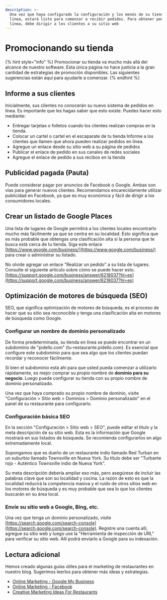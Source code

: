```yaml
---
description: >-
  Una vez que haya configurado la configuración y los menús de su tienda en
  línea, estará listo para comenzar a recibir pedidos. Para obtener pedidos en
  línea, debe dirigir a los clientes a su sitio web
---
```


# Promocionando su tienda

{% hint style="info" %}
Promocionar su tienda va mucho más allá del alcance de nuestro software. Esta única página no hace justicia a la gran cantidad de estrategias de promoción disponibles. Las siguientes sugerencias están aquí para ayudarle a comenzar.
{% endhint %}

## Informe a sus clientes

Inicialmente, sus clientes no conocerán su nuevo sistema de pedidos en línea. Es importante que les hagas saber que esto existe. Puedes hacer esto mediante:

* Entregar tarjetas o folletos cuando los clientes realizan compras en la tienda.&#x20;
* Colocar un cartel o cartel en el escaparate de tu tienda Informe a los clientes que llamen que ahora pueden realizar pedidos en línea.&#x20;
* Agregue un enlace desde su sitio web a su página de pedidos&#x20;
* Publicar el enlace de pedido en sus canales de redes sociales&#x20;
* Agregue el enlace de pedido a sus recibos en la tienda

## Publicidad pagada (Pauta)

Puede considerar pagar por anuncios de Facebook o Google. Ambas son vías para generar nuevos clientes. Recomendamos encarecidamente utilizar publicidad en Facebook, ya que es muy económica y fácil de dirigir a los consumidores locales.

## Crear un listado de Google Places

Una lista de lugares de Google permitirá a los clientes locales encontrarlo mucho más fácilmente ya que se centra en su localidad. Esto significa que es más probable que obtengas una clasificación alta si la persona que te busca está cerca de tu tienda. Siga este enlace [https://www.google.com/business/](https://www.google.com/business/) para crear o administrar su listado.

No olvide agregar un enlace "Realizar un pedido" a su lista de lugares. Consulte el siguiente artículo sobre cómo se puede hacer esto. [https://support.google.com/business/answer/6218037?hl=es](https://support.google.com/business/answer/6218037?hl=es)

## Optimización de motores de búsqueda (SEO)

SEO, que significa optimización de motores de búsqueda, es el proceso de hacer que su sitio sea reconocible y tenga una clasificación alta en motores de búsqueda como Google.

### Configurar un nombre de dominio personalizado

De forma predeterminada, su tienda en línea se puede encontrar en un subdominio de "pidello.com" (tu-restaurante.pidello.com). Es esencial que configure este subdominio para que sea algo que los clientes puedan recordar y reconocer fácilmente.

Si bien el subdominio está ahí para que usted pueda comenzar a utilizarlo rápidamente, es mejor comprar su propio nombre de **dominio para su negocio**. Luego puede configurar su tienda con su propio nombre de dominio personalizado.

Una vez que haya comprado su propio nombre de dominio, visite "Configuración > Sitio web > Dominios > Dominio personalizado" en el panel de su restaurante para configurarlo.

### Configuración básica SEO

En la sección "Configuración > Sitio web > SEO", puede editar el título y la meta descripción de su sitio web. Esta es la información que Google mostrará en sus listados de búsqueda. Se recomienda configurarlos en algo extremadamente local.&#x20;

Supongamos que es dueño de un restaurante indio llamado Red Turban en un suburbio llamado Townsville en Nueva York. Su título debe ser "Turbante rojo - Auténtico Townsville indio de Nueva York".&#x20;

Su meta descripción debería ampliar eso más, pero asegúrese de incluir las palabras clave que son su localidad y cocina. La razón de esto es que la localidad reducirá la competencia masiva y el ruido de otros sitios web en los motores de búsqueda y es muy probable que sea lo que los clientes buscarán en su área local.

### Envíe su sitio web a Google, Bing, etc.

Una vez que tenga un dominio personalizado, visite [https://search.google.com/search-console](https://search.google.com/search-console). Registre una cuenta allí, agregue su sitio web y luego use la "Herramienta de inspección de URL" para verificar su sitio web. Allí podrá enviarlo a Google para su indexación.

## Lectura adicional

Hemos creado algunas guías útiles para el marketing de restaurantes en nuestro blog. Sugerimos leerlos para obtener más ideas y estrategias.

* [Online Marketing - Google My Business](https://www.cloudwaitress.com/blog/online-restaurant-marketing-google-my-business)
* [Online Marketing - Facebook](https://www.cloudwaitress.com/blog/online-restaurant-marketing-facebook-advertising)
* [Creative Marketing Ideas For Restaurants](https://www.cloudwaitress.com/blog/creative-marketing-ideas-restaurants)
